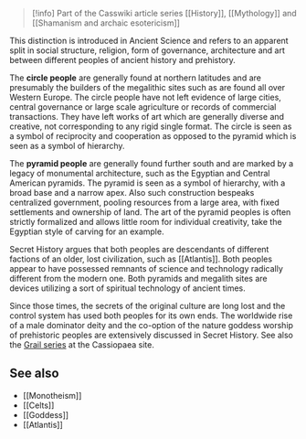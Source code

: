 
> [!info] Part of the Casswiki article series [[History]], [[Mythology]] and [[Shamanism and archaic esotericism]]

This distinction is introduced in Ancient Science and refers to an apparent split in social structure, religion, form of governance, architecture and art between different peoples of ancient history and prehistory.

The **circle people** are generally found at northern latitudes and are presumably the builders of the megalithic sites such as are found all over Western Europe. The circle people have not left evidence of large cities, central governance or large scale agriculture or records of commercial transactions. They have left works of art which are generally diverse and creative, not corresponding to any rigid single format. The circle is seen as a symbol of reciprocity and cooperation as opposed to the pyramid which is seen as a symbol of hierarchy.

The **pyramid people** are generally found further south and are marked by a legacy of monumental architecture, such as the Egyptian and Central American pyramids. The pyramid is seen as a symbol of hierarchy, with a broad base and a narrow apex. Also such construction bespeaks centralized government, pooling resources from a large area, with fixed settlements and ownership of land. The art of the pyramid peoples is often strictly formalized and allows little room for individual creativity, take the Egyptian style of carving for an example.

Secret History argues that both peoples are descendants of different factions of an older, lost civilization, such as [[Atlantis]]. Both peoples appear to have possessed remnants of science and technology radically different from the modern one. Both pyramids and megalith sites are devices utilizing a sort of spiritual technology of ancient times.

Since those times, the secrets of the original culture are long lost and the control system has used both peoples for its own ends. The worldwide rise of a male dominator deity and the co-option of the nature goddess worship of prehistoric peoples are extensively discussed in Secret History. See also the [Grail series](http://cassiopaea.org/2011/02/22/the-grail-quest-and-the-destiny-of-man-i/) at the Cassiopaea site.

See also
--------

*   [[Monotheism]]
*   [[Celts]]
*   [[Goddess]]
*   [[Atlantis]]